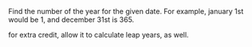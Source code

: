 Find the number of the year for the given date. For example, january 1st would be 1, and december 31st is 365.


for extra credit, allow it to calculate leap years, as well. 